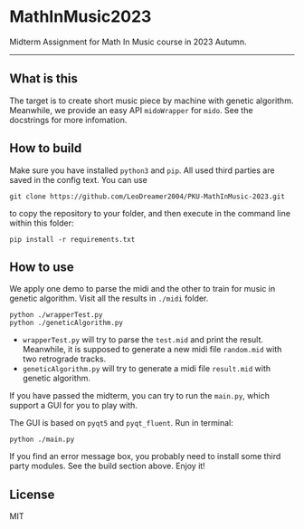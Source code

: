# MathInMusic2023

Midterm Assignment for Math In Music course in 2023 Autumn.

---

## What is this

The target is to create short music piece by machine with genetic algorithm.
Meanwhile, we provide an easy API `midoWrapper` for `mido`. See the docstrings for more infomation.

## How to build

Make sure you have installed `python3` and `pip`. All used third parties are saved in the config text. You can use

```shell
git clone https://github.com/LeoDreamer2004/PKU-MathInMusic-2023.git
```

to copy the repository to your folder, and then execute in the command line within this folder:

```shell
pip install -r requirements.txt
```

## How to use

We apply one demo to parse the midi and the other to train for music in genetic algorithm. Visit all the results in `./midi` folder.

```shell
python ./wrapperTest.py
python ./geneticAlgorithm.py
```

- `wrapperTest.py` will try to parse the `test.mid` and print the result. Meanwhile, it is supposed to generate a new midi file `random.mid` with two retrograde tracks.
- `geneticAlgorithm.py` will try to generate a midi file `result.mid` with genetic algorithm.

If you have passed the midterm, you can try to run the `main.py`, which support a GUI for you to play with.

The GUI is based on `pyqt5` and `pyqt_fluent`. Run in terminal:

```shell
python ./main.py
```

If you find an error message box, you probably need to install some third party modules. See the build section above. Enjoy it!

## License

MIT
